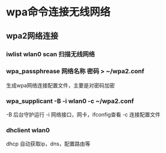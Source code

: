 # wpa命令连接无线网络

## wpa2网络连接
### iwlist wlan0 scan 扫描无线网络
### wpa_passphrease 网络名称 密码 > ~/wpa2.conf
  生成wpa网络连接配置文件，主要是对密码加密
### wpa_supplicant -B -i wlan0 -c ~/wpa2.conf
  -B  后台守护运行
  -i  网络接口，网卡，ifconfig查看
  -c  连接配置文件
### dhclient wlan0
  dhcp 自动获取ip，dns，配置路由等
